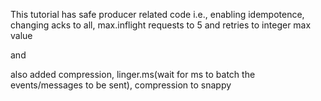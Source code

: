 This tutorial has safe producer related code i.e., enabling idempotence, changing acks to all, max.inflight requests to 5 and retries to integer max value

and 

also added compression, linger.ms(wait for ms to batch the events/messages to be sent), compression to snappy